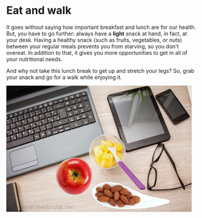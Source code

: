 # Eat and walk

It goes without saying how important breakfast and lunch are for our health. But, you have to go further: always have a **light** snack at hand, in fact, at your desk. Having a healthy snack (such as fruits, vegetables, or nuts) between your regular meals prevents you from starving, so you don't overeat. In addition to that, it gives you more opportunities to get in all of your nutritional needs.

And why not take this lunch break to get up and stretch your legs? So, grab your snack and go for a walk while enjoying it.

![](/images/healthy-office-snacks.jpg)